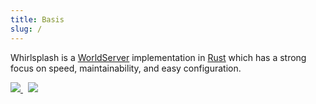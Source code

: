 ```yaml
---
title: Basis
slug: /
---
```


Whirlsplash is a
[WorldServer](http://dev.worlds.net/private/GammaDocs/WorldServer.html)
implementation in [Rust](https://www.rust-lang.org/) which has a strong focus on speed,
maintainability, and easy configuration.

<a href="https://discord.com/invite/8hn6padWF6" title="Discord">
	<img src="https://img.shields.io/discord/821938182274154506" />
</a>&nbsp;
<a href="https://github.com/Whirlsplash/whirl/blob/master/LICENSE" title="License">
	<img src="https://img.shields.io/github/license/Whirlsplash/whirl" />
</a>
